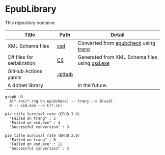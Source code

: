 # EpubLibrary
This repository contains:

| Title | Path | Detail |
| -- | -- | -- |
| XML Schema files | [xsd](xsd) | Converted from [epubcheck](https://github.com/w3c/epubcheck/tree/main/src/main/resources/com/adobe/epubcheck/schema) using [trang](https://relaxng.org/jclark/trang.html) |
| C# files for serialization | [CS](CS) | Generated from XML Schema files using [xsd.exe](https://docs.microsoft.com/dotnet/standard/serialization/xml-schema-definition-tool-xsd-exe) |
| GitHub Actions yamls | [.github](.github/workflows) | |
| A dotnet library | | In the future. |

```mermaid
graph LR
  A(*.rnc/*.rng on epubcheck) -- trang --> B(xsd)
  B -- xsd.exe --> C(*.cs)
```

```mermaid
pie title Survival rate (EPUB 3.0)
  "Failed on trang" : 2
  "Failed on xsd.exe" : 4
  "Successful conversion" : 3
```

```mermaid
pie title Survival rate (EPUB 2.0)
  "Failed on trang" : 0
  "Failed on xsd.exe" : 11
  "Successful conversion" : 5
```
